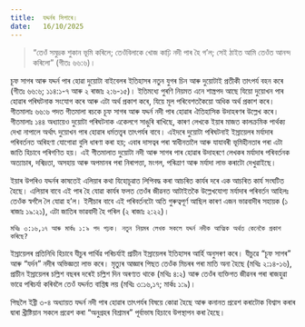 ```yaml
---
title:  যদ্দৰ্নৰ সিপাৰে।
date:   16/10/2025
---
```


> <p></p>
> “তেওঁ সমুদ্ৰক শুকান ভূমি কৰিলে; তেওঁবিলাকে খোজ কাঢ়ি নদী পাৰ হৈ গ’ল; সেই ঠাইত আমি তেওঁত আনন্দ কৰিলো” (গীতঃ ৬৬:৬)।

চূফ সাগৰ আৰু যদ্দৰ্ন পাৰ হোৱা দুয়োটা বাইবেলৰ ইতিহাসৰ নতুন যুগৰ চিন আৰু দুয়োটাই প্ৰতীকী তাৎপৰ্য বহন কৰে (গীতঃ ৬৬:৬; ১১৪:১-৭ আৰু ২ ৰাজাঃ ২:৬-১৫)। ইতিমধ্যে পুৰণি নিয়মত এনে শাস্ত্ৰপদ আছে যিয়ো দুয়োখন পাৰ হোৱাৰ পৰিঘটনাক সংযোগ কৰে আৰু এটা অৰ্থ প্ৰকাশ কৰে, যিয়ে মূল পৰিবেশতকৈয়ো অধিক অৰ্থ প্ৰকাশ কৰে। গীতমালাঃ ৬৬:৬ পদত গীতমালা ৰচকে চূফ সাগৰ আৰু যদ্দৰ্ন নদী পাৰ হোৱাৰ ঐতিহাসিক উদাহৰণৰ উল্লেখ কৰে। গীতমালাঃ ১৪৪ অধ্যায়েও দুয়োটা পৰিঘটনাক একেলগে সাঙুৰি ৰাখিছে, কাৰণ লেখকে ইয়াৰ মাজত কালক্ৰমিক পাৰ্থক্য দেখা নাপালে অৰ্থাৎ দুয়োখন পাৰ হোৱাৰ ধৰ্মতত্ত্বৰ তাৎপৰ্যৰ বাবে। এইদৰে দুয়োটা পৰিঘটনাই ইস্ৰায়েলৰ মৰ্যাদাৰ পৰিবৰ্তনত অৰিহণা যোগোৱা বুলি ধাৰণা কৰা হয়; এবাৰ দাসত্বৰ পৰা স্বাধীনতালৈ আৰু যাযাবৰী ভূমিহীনতাৰ পৰা এটা জাতি হিচাবে পৰিগণিত হয়। এই গীতমালাত দুয়োটা নদী আৰু সাগৰ পাৰ হোৱাৰ উদাহৰণে লেখকৰ মৰ্যাদাৰ পৰিবৰ্তনক অত্যাচাৰ, দৰিদ্ৰতা, অসহায় আৰু অপমানৰ পৰা নিৰাপত্তা, মংগল, পৰিত্ৰাণ আৰু মৰ্যাদা লাভ কৰাটো দেখুৱাইছে।

ইয়াৰ উপৰিও যদ্দৰ্নৰ কাষতেই এলিয়াৰ কথা যিহোচূৱাত লিপিবদ্ধ কৰা আচৰিত কাৰ্যৰ দৰে এক আচৰিত কাৰ্য সংঘটিত হৈছে। এলিয়াৰ বাবে এই পাৰ হৈ যোৱা কাৰ্যৰ ফলত তেওঁৰ জীৱনত আটাইতকৈ উল্লেখযোগ্য মৰ্যাদাৰ পৰিবৰ্তন আহিলঃ তেওঁক স্বৰ্গলৈ লৈ যোৱা হ’ল। ইলীচাৰ বাবে এই পৰিবৰ্তনটো অতি গুৰুত্বপূৰ্ণ আছিল কাৰণ এজন ভাৱবাদীৰ সহায়ক (১ ৰাজাঃ ১৯:২১), এটা জাতিৰ ভাৱবাদী হৈ পৰিল (২ ৰাজাঃ ২:২২)।

`মথিঃ ৩:১৬,১৭ আৰু মাৰ্কঃ ১:৯ পদ পঢ়ক। নতুন নিয়মৰ লেখক সকলে যদ্দৰ্ন নদীক আত্মিক অৰ্থত কেনেকৈ প্ৰকাশ কৰিছে?`

ইস্ৰায়েলৰ প্ৰতিনিধি হিচাবে যীচুৰ পাৰ্থিৱ পৰিচৰ্যাই প্ৰাচীন ইস্ৰায়েলৰ ইতিহাসৰ আৰ্হি অনুসৰণ কৰে। যীচুৱে “চূফ সাগৰ” আৰু “যৰ্দন” নদীৰ অভিজ্ঞতা লাভ কৰে। মৃত্যুৰ আজ্ঞাৰ পিছত তেওঁক মিচৰৰ পৰা মাতি অনা হৈছে (মথিঃ ২:১৪-১৬), প্ৰাচীন ইস্ৰায়েলৰ চল্লিশ বছৰৰ দৰেই চল্লিশ দিন অৰণ্যত থাকে (মথিঃ ৪:২) আৰু তেওঁৰ ব্যক্তিগত জীৱনৰ পৰা ৰাজহুৱা ভাৱে পৰিচৰ্যা কৰিবলৈ তেওঁ যদ্দৰ্নত বাপ্তিষ্ম লয় (মথিঃ ৩:১৬,১৭; মাৰ্কঃ ১:৯)।

পিছলৈ ইব্ৰী ৩-৪ অধ্যায়ত যদ্দৰ্ন নদী পাৰ হোৱাৰ তাৎপৰ্যৰ বিষয়ে কোৱা হৈছে আৰু কনানত প্ৰৱেশ কৰাটোক বিশ্বাস কৰাৰ দ্বাৰা খ্ৰীষ্টিয়ান সকলে প্ৰৱেশ কৰা “অনুগ্ৰহৰ বিশ্ৰামৰ” পূৰ্বাভাষ হিচাবে উপস্থাপন কৰা হৈছে।
